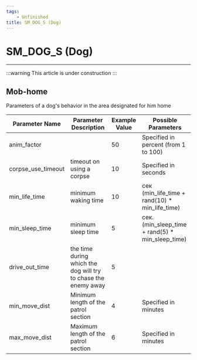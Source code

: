 ```yaml
---
tags:
    - Unfinished
title: SM_DOG_S (Dog)
---
```


# SM_DOG_S (Dog)

___

:::warning
This article is under construction
:::

## Mob-home

Parameters of a dog's behavior in the area designated for him home

| Parameter Name | Parameter Description | Example Value | Possible Parameters |
|---|---|---|---|
| anim_factor |  | 50 | Specified in percent (from 1 to 100) |
| corpse_use_timeout | timeout on using a corpse | 10 | Specified in seconds |
| min_life_time | minimum waking time | 10 | сек (min_life_time + rand(10) * min_life_time) |
| min_sleep_time | minimum sleep time | 5 | сек. (min_sleep_time + rand(5) * min_sleep_time) |
| drive_out_time | the time during which the dog will try to chase the enemy away | 5 |  |
| min_move_dist | Minimum length of the patrol section | 4 | Specified in minutes |
| max_move_dist | Maximum length of the patrol section | 6 | Specified in minutes |
